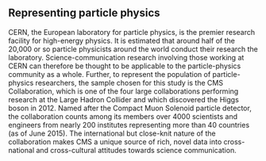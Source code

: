 ## Representing particle physics

CERN, the European laboratory for particle physics, is the premier research facility for high-energy physics.
It is estimated that around half of the 20,000 or so particle physicists around the world conduct their research the laboratory.
Science-communication research involving those working at CERN can therefore be thought to be applicable to the particle-physics community as a whole.
Further, to represent the population of particle-physics researchers, the sample chosen for this study is the CMS Collaboration, which is one of the four large collaborations performing research at the Large Hadron Collider and which discovered the Higgs boson in 2012.
Named after the Compact Muon Solenoid particle detector, the collaboration counts among its members over 4000 scientists and engineers from nearly 200 institutes representing more than 40 countries (as of June 2015).
The international but close-knit nature of the collaboration makes CMS a unique source of rich, novel data into cross-national and cross-cultural attitudes towards science communication.
